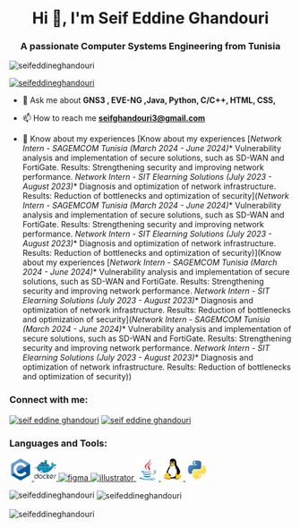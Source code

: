 <h1 align="center">Hi 👋, I'm Seif Eddine Ghandouri</h1>
<h3 align="center">A passionate Computer Systems Engineering from Tunisia</h3>

<p align="left"> <img src="https://komarev.com/ghpvc/?username=seifeddineghandouri&label=Profile%20views&color=0e75b6&style=flat" alt="seifeddineghandouri" /> </p>

<p align="left"> <a href="https://github.com/ryo-ma/github-profile-trophy"><img src="https://github-profile-trophy.vercel.app/?username=seifeddineghandouri" alt="seifeddineghandouri" /></a> </p>

- 💬 Ask me about **GNS3 , EVE-NG ,Java, Python, C/C++, HTML, CSS,**

- 📫 How to reach me **seifghandouri3@gmail.com**

- 📄 Know about my experiences [Know about my experiences [*Network Intern - SAGEMCOM Tunisia (March 2024 - June 2024)** Vulnerability analysis and implementation of secure solutions, such as SD-WAN and FortiGate. Results: Strengthening security and improving network performance. *Network Intern - SIT Elearning Solutions (July 2023 - August 2023)** Diagnosis and optimization of network infrastructure. Results: Reduction of bottlenecks and optimization of security](*Network Intern - SAGEMCOM Tunisia (March 2024 - June 2024)** Vulnerability analysis and implementation of secure solutions, such as SD-WAN and FortiGate. Results: Strengthening security and improving network performance. *Network Intern - SIT Elearning Solutions (July 2023 - August 2023)** Diagnosis and optimization of network infrastructure. Results: Reduction of bottlenecks and optimization of security)](Know about my experiences [*Network Intern - SAGEMCOM Tunisia (March 2024 - June 2024)** Vulnerability analysis and implementation of secure solutions, such as SD-WAN and FortiGate. Results: Strengthening security and improving network performance. *Network Intern - SIT Elearning Solutions (July 2023 - August 2023)** Diagnosis and optimization of network infrastructure. Results: Reduction of bottlenecks and optimization of security](*Network Intern - SAGEMCOM Tunisia (March 2024 - June 2024)** Vulnerability analysis and implementation of secure solutions, such as SD-WAN and FortiGate. Results: Strengthening security and improving network performance. *Network Intern - SIT Elearning Solutions (July 2023 - August 2023)** Diagnosis and optimization of network infrastructure. Results: Reduction of bottlenecks and optimization of security))

<h3 align="left">Connect with me:</h3>
<p align="left">
<a href="https://linkedin.com/in/seif eddine ghandouri" target="blank"><img align="center" src="https://raw.githubusercontent.com/rahuldkjain/github-profile-readme-generator/master/src/images/icons/Social/linked-in-alt.svg" alt="seif eddine ghandouri" height="30" width="40" /></a>
<a href="https://fb.com/seif eddine ghandouri" target="blank"><img align="center" src="https://raw.githubusercontent.com/rahuldkjain/github-profile-readme-generator/master/src/images/icons/Social/facebook.svg" alt="seif eddine ghandouri" height="30" width="40" /></a>
</p>

<h3 align="left">Languages and Tools:</h3>
<p align="left"> <a href="https://www.cprogramming.com/" target="_blank" rel="noreferrer"> <img src="https://raw.githubusercontent.com/devicons/devicon/master/icons/c/c-original.svg" alt="c" width="40" height="40"/> </a> <a href="https://www.docker.com/" target="_blank" rel="noreferrer"> <img src="https://raw.githubusercontent.com/devicons/devicon/master/icons/docker/docker-original-wordmark.svg" alt="docker" width="40" height="40"/> </a> <a href="https://www.figma.com/" target="_blank" rel="noreferrer"> <img src="https://www.vectorlogo.zone/logos/figma/figma-icon.svg" alt="figma" width="40" height="40"/> </a> <a href="https://www.adobe.com/in/products/illustrator.html" target="_blank" rel="noreferrer"> <img src="https://www.vectorlogo.zone/logos/adobe_illustrator/adobe_illustrator-icon.svg" alt="illustrator" width="40" height="40"/> </a> <a href="https://www.java.com" target="_blank" rel="noreferrer"> <img src="https://raw.githubusercontent.com/devicons/devicon/master/icons/java/java-original.svg" alt="java" width="40" height="40"/> </a> <a href="https://www.linux.org/" target="_blank" rel="noreferrer"> <img src="https://raw.githubusercontent.com/devicons/devicon/master/icons/linux/linux-original.svg" alt="linux" width="40" height="40"/> </a> <a href="https://www.python.org" target="_blank" rel="noreferrer"> <img src="https://raw.githubusercontent.com/devicons/devicon/master/icons/python/python-original.svg" alt="python" width="40" height="40"/> </a> </p>

<p><img align="left" src="https://github-readme-stats.vercel.app/api/top-langs?username=seifeddineghandouri&show_icons=true&locale=en&layout=compact" alt="seifeddineghandouri" /></p>

<p>&nbsp;<img align="center" src="https://github-readme-stats.vercel.app/api?username=seifeddineghandouri&show_icons=true&locale=en" alt="seifeddineghandouri" /></p>

<p><img align="center" src="https://github-readme-streak-stats.herokuapp.com/?user=seifeddineghandouri&" alt="seifeddineghandouri" /></p>
